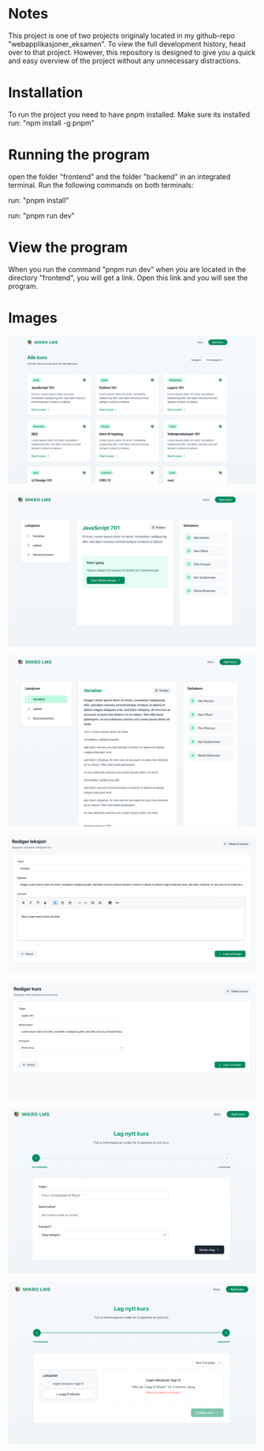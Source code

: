 # Notes

This project is one of two projects originaly located in my github-repo "webapplikasjoner_eksamen". To view the full development history, head over to that project. However, this repository is designed to give you a quick and easy overview of the project without any unnecessary distractions.

# Installation

To run the project you need to have pnpm installed. Make sure its installed run: "npm install -g pnpm"

# Running the program

open the folder "frontend" and the folder "backend" in an integrated terminal. Run the following commands on both terminals:

run: "pnpm install"

run: "pnpm run dev"

# View the program

When you run the command "pnpm run dev" when you are located in the directory "frontend", you will get a link. Open this link and you will see the program.

# Images

![Alt-tekst](images/alle_kurs.png)

![Alt-tekst](images/ett_kurs.png)

![Alt-tekst](images/en_leksjon.png)

![Alt-tekst](images/rediger_leksjon.png)

![Alt-tekst](images/rediger_kurs.png)

![Alt-tekst](images/opprett_kurs_1.png)

![Alt-tekst](images/opprett_kurs_2.png)